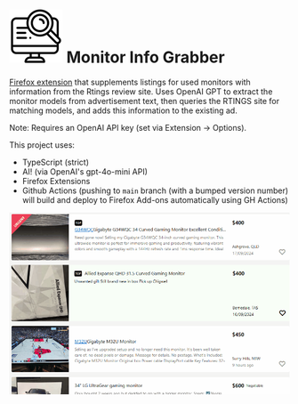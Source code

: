 # ![Test Image 1](./src/icons/border-96.png) Monitor Info Grabber

[Firefox extension](https://addons.mozilla.org/en-GB/firefox/addon/monitor-info-grabber/) that supplements listings for used monitors with information from the Rtings review site. Uses OpenAI GPT to extract the monitor models from advertisement text, then queries the RTINGS site for matching models, and adds this information to the existing ad.

Note: Requires an OpenAI API key (set via Extension -> Options).

This project uses:

- TypeScript (strict)
- AI! (via OpenAI's gpt-4o-mini API)
- Firefox Extensions
- Github Actions (pushing to `main` branch (with a bumped version number) will build and deploy to Firefox Add-ons automatically using GH Actions)

![](https://github.com/GuacOn/monitor-info-grabber/blob/main/usage-example.gif)
